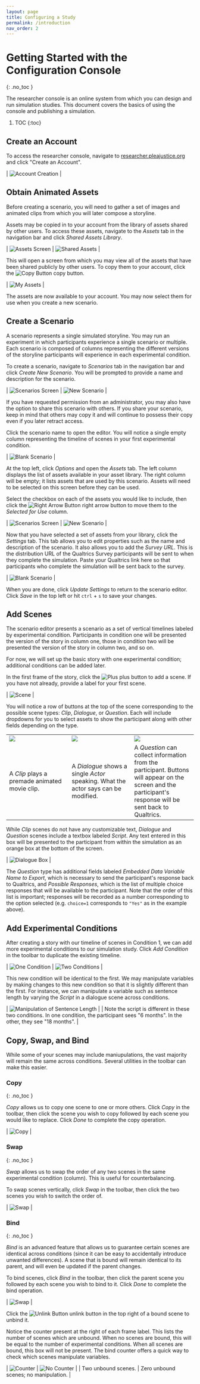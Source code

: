 ```yaml
---
layout: page
title: Configuring a Study
permalink: /introduction
nav_order: 2
---
```


# Getting Started with the Configuration Console
{: .no_toc }

The researcher console is an online system from which you can design and run simulation studies. This document covers the basics of using the console and publishing a simulation.

1. TOC
{:toc}

## Create an Account

To access the researcher console, navigate to [researcher.pleajustice.org](https://researcher.pleajustice.org) and click "Create an Account".

| ![Account Creation](/img/console/login_createaccount.png) |

## Obtain Animated Assets

Before creating a scenario, you will need to gather a set of images and animated clips from which you will later compose a storyline.

Assets may be copied in to your account from the library of assets shared by other users. To access these assets, navigate to the _Assets_ tab in the navigation bar and click _Shared Assets Library_.

| ![Assets Screen](/img/console/assets_empty.png) | ![Shared Assets](/img/console/assets_shared.png) |

This will open a screen from which you may view all of the assets that have been shared publicly by other users. To copy them to your account, click the ![Copy Button](/img/console/button_copy.png) copy button.

| ![My Assets](/img/console/assets.png) |

The assets are now available to your account. You may now select them for use when you create a new scenario.

## Create a Scenario

A scenario represents a single simulated storyline. You may run an experiment in which participants experience a single scenario or multiple. Each scenario is composed of columns representing the different versions of the storyline participants will experience in each experimental condition.

To create a scenario, navigate to _Scenarios_ tab in the navigation bar and click _Create New Scenario_. You will be prompted to provide a name and description for the scenario.

| ![Scenarios Screen](/img/console/scenarios_empty.png) | ![New Scenario](/img/console/scenarios_newscenario.png) |

If you have requested permission from an administrator, you may also have the option to share this scenario with others. If you share your scenario, keep in mind that others may copy it and will continue to possess their copy even if you later retract access.

Click the scenario name to open the editor. You will notice a single empty column representing the timeline of scenes in your first experimental condition.

| ![Blank Scenario](/img/console/scenario_blank.png) |

At the top left, click _Options_ and open the _Assets_ tab. The left column displays the list of assets available in your asset library. The right column will be empty; it lists assets that are used by this scenario. Assets will need to be selected on this screen before they can be used.

Select the checkbox on each of the assets you would like to include, then click the ![Right Arrow Button](/img/console/button_rightarrow.png) right arrow button to move them to the _Selected for Use_ column.

| ![Scenarios Screen](/img/console/scenario_optionsnoassets.png) | ![New Scenario](/img/console/scenario_optionsassets.png) |

Now that you have selected a set of assets from your library, click the _Settings_ tab. This tab allows you to edit properties such as the name and description of the scenario. It also allows you to add the _Survey URL_. This is the distribution URL of the Qualtrics Survey participants will be sent to when they complete the simulation. Paste your Qualtrics link here so that participants who complete the simulation will be sent back to the survey.

| ![Blank Scenario](/img/console/scenario_options.png) |

When you are done, click _Update Settings_ to return to the scenario editor. Click _Save_ in the top left or hit `ctrl` + `s` to save your changes.

## Add Scenes

The scenario editor presents a scenario as a set of vertical timelines labeled by experimental condition. Participants in condition one will be presented the version of the story in column one, those in condition two will be presented the version of the story in column two, and so on.

For now, we will set up the basic story with one experimental condition; additional conditions can be added later.

In the first frame of the story, click the ![Plus](/img/console/button_plus.png) plus button to add a scene. If you have not already, provide a label for your first scene.

| ![Scene](/img/console/scene.png) |

You will notice a row of buttons at the top of the scene corresponding to the possible scene types: _Clip_, _Dialogue_, or _Question_. Each will include dropdowns for you to select assets to show the participant along with other fields depending on the type.

<table>
  <tr>
    <td width="33%"><img src="/img/console/scene_clip.png" /></td>
    <td width="33%"><img src="/img/console/scene_dialogue.png" /></td>
    <td width="33%"><img src="/img/console/scene_question.png" /></td>
  </tr>
  <tr>
    <td>A <i>Clip</i> plays a premade animated movie clip.</td>
    <td>
      A <i>Dialogue</i> shows a single <i>Actor</i> speaking. What the actor
      says can be modified.
    </td>
    <td>
      A <i>Question</i> can collect information from the participant. Buttons
      will appear on the screen and the participant's response will be sent back
      to Qualtrics.
    </td>
  </tr>
</table>

While _Clip_ scenes do not have any customizable text, _Dialogue_ and _Question_ scenes include a textbox labeled _Script_. Any text entered in this box will be presented to the participant from within the simulation as an orange box at the bottom of the screen.

| ![Dialogue Box](/img/console/dialogue_box.png) |

The _Question_ type has additional fields labeled _Embedded Data Variable Name to Export_, which is necessary to send the participant's response back to Qualtrics, and _Possible Responses_, which is the list of multiple choice responses that will be available to the participant. Note that the order of this list is important; responses will be recorded as a number corresponding to the option selected (e.g. `choice=1` corresponds to `"Yes"` as in the example above).

## Add Experimental Conditions

After creating a story with our timeline of scenes in Condition 1, we can add more experimental conditions to our simulation study. Click _Add Condition_ in the toolbar to duplicate the existing timeline.

| ![One Condition](/img/console/scenario_onecondition.png) | ![Two Conditions](/img/console/scenario_twoconditions.png) |

This new condition will be identical to the first. We may manipulate variables by making changes to this new condition so that it is slightly different than the first. For instance, we can manipulate a variable such as sentence length by varying the _Script_ in a dialogue scene across conditions.

| ![Manipulation of Sentence Length](/img/console/scenario_manipulation.png) |
| Note the script is different in these two conditions. In one condition, the participant sees "6 months". In the other, they see "18 months". |

## Copy, Swap, and Bind

While some of your scenes may include maniupulations, the vast majority will remain the same across conditions. Several utilities in the toolbar can make this easier.

### Copy
{: .no_toc }

_Copy_ allows us to copy one scene to one or more others. Click _Copy_ in the toolbar, then click the scene you wish to copy followed by each scene you would like to replace. Click _Done_ to complete the copy operation.

| ![Copy](/img/console/scenario_copy.gif) |

### Swap
{: .no_toc }

_Swap_ allows us to swap the order of any two scenes in the same experimental condition (column). This is useful for counterbalancing.

To swap scenes vertically, click _Swap_ in the toolbar, then click the two scenes you wish to switch the order of.

| ![Swap](/img/console/scenario_swap.gif) |

### Bind
{: .no_toc }

_Bind_ is an advanced feature that allows us to guarantee certain scenes are identical across conditions (since it can be easy to accidentally introduce unwanted differences). A scene that is bound will remain identical to its parent, and will even be updated if the parent changes.

To bind scenes, click _Bind_ in the toolbar, then click the parent scene you followed by each scene you wish to bind to it. Click _Done_ to complete the bind operation.

| ![Swap](/img/console/scenario_bind.gif) |

Click the ![Unlink Button](/img/console/button_unlink.png) unlink button in the top right of a bound scene to unbind it.

Notice the counter present at the right of each frame label. This lists the number of scenes which are unbound. When no scenes are bound, this will be equal to the number of experimental conditions. When all scenes are bound, this box will not be present. The bind counter offers a quick way to check which scenes manipulate variables.

| ![Counter](/img/console/scenario_counter.png) | ![No Counter](/img/console/scenario_nocounter.png) |
| Two unbound scenes. | Zero unbound scenes; no manipulation. |